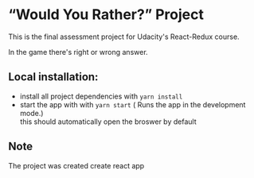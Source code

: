 # “Would You Rather?” Project

This is the final assessment project for Udacity's React-Redux course.

In the game there's right or wrong answer.


## Local installation:

-   install all project dependencies with `yarn install`
-   start the app with with `yarn start`
    ( Runs the app in the development mode.)<br>
this should automatically open the broswer by default  

## Note

The project was created create react app

